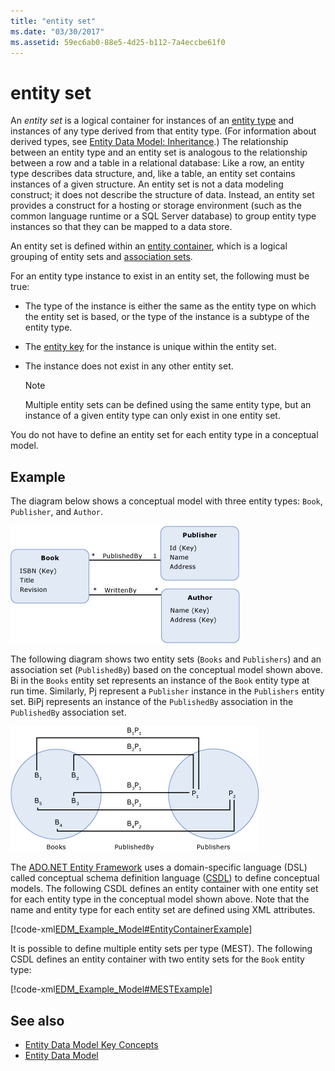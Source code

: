 ```yaml
---
title: "entity set"
ms.date: "03/30/2017"
ms.assetid: 59ec6ab0-88e5-4d25-b112-7a4eccbe61f0
---
```

# entity set
An *entity set* is a logical container for instances of an [entity type](../../../../docs/framework/data/adonet/entity-type.md) and instances of any type derived from that entity type. (For information about derived types, see [Entity Data Model: Inheritance](../../../../docs/framework/data/adonet/entity-data-model-inheritance.md).) The relationship between an entity type and an entity set is analogous to the relationship between a row and a table in a relational database: Like a row, an entity type describes data structure, and, like a table, an entity set contains instances of a given structure. An entity set is not a data modeling construct; it does not describe the structure of data. Instead, an entity set provides a construct for a hosting or storage environment (such as the common language runtime or a SQL Server database) to group entity type instances so that they can be mapped to a data store.  
  
 An entity set is defined within an [entity container](../../../../docs/framework/data/adonet/entity-container.md), which is a logical grouping of entity sets and [association sets](../../../../docs/framework/data/adonet/association-set.md).  
  
 For an entity type instance to exist in an entity set, the following must be true:  
  
- The type of the instance is either the same as the entity type on which the entity set is based, or the type of the instance is a subtype of the entity type.  
  
- The [entity key](../../../../docs/framework/data/adonet/entity-key.md) for the instance is unique within the entity set.  
  
- The instance does not exist in any other entity set.  
  
    > [!NOTE]
    >  Multiple entity sets can be defined using the same entity type, but an instance of a given entity type can only exist in one entity set.  
  
 You do not have to define an entity set for each entity type in a conceptual model.  
  
## Example  
 The diagram below shows a conceptual model with three entity types: `Book`, `Publisher`, and `Author`.  
  
 ![Example model with three entity types](./media/entity-set/example-model-three-entity-types.gif)  
  
 The following diagram shows two entity sets (`Books` and `Publishers`) and an association set (`PublishedBy`) based on the conceptual model shown above. Bi in the `Books` entity set represents an instance of the `Book` entity type at run time. Similarly, Pj represent a `Publisher` instance in the `Publishers` entity set. BiPj represents an instance of the `PublishedBy` association in the `PublishedBy` association set.  
  
 ![Screenshot that shows a Sets example.](./media/entity-set/sets-example-association.gif)  
  
 The [ADO.NET Entity Framework](../../../../docs/framework/data/adonet/ef/index.md) uses a domain-specific language (DSL) called conceptual schema definition language ([CSDL](../../../../docs/framework/data/adonet/ef/language-reference/csdl-specification.md)) to define conceptual models. The following CSDL defines an entity container with one entity set for each entity type in the conceptual model shown above. Note that the name and entity type for each entity set are defined using XML attributes.  
  
 [!code-xml[EDM_Example_Model#EntityContainerExample](../../../../samples/snippets/xml/VS_Snippets_Data/edm_example_model/xml/books.edmx#entitycontainerexample)]  
  
 It is possible to define multiple entity sets per type (MEST). The following CSDL defines an entity container with two entity sets for the `Book` entity type:  
  
 [!code-xml[EDM_Example_Model#MESTExample](../../../../samples/snippets/xml/VS_Snippets_Data/edm_example_model/xml/books2.edmx#mestexample)]  
  
## See also

- [Entity Data Model Key Concepts](../../../../docs/framework/data/adonet/entity-data-model-key-concepts.md)
- [Entity Data Model](../../../../docs/framework/data/adonet/entity-data-model.md)
